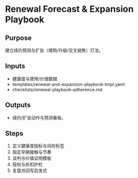 # Renewal Forecast & Expansion Playbook

## Purpose

建立续约预测与扩张（增购/升级/交叉销售）打法。

## Inputs

- 健康度与使用/价值数据
- templates/renewal-and-expansion-playbook-tmpl.yaml
- checklists/renewal-playbook-adherence.md

## Outputs

- 续约/扩张动作与预测看板。

## Steps

1. 定义健康度指标与风险标签
2. 指定早期接触与节奏
3. 谈判与价值证明模板
4. 授权与折扣护栏
5. 复盘并回写启发式
